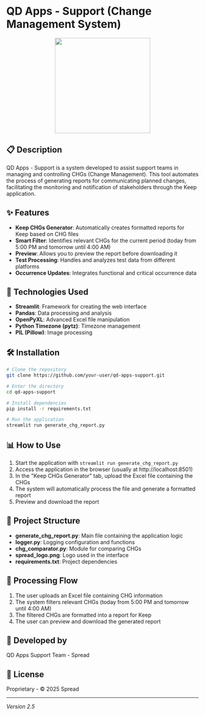 # QD Apps - Support (Change Management System)

<div align="center">
    <img src="https://spread.com.br/wp-content/uploads/2023/10/logo-white.svg" width="250">
</div>

## 📋 Description

QD Apps - Support is a system developed to assist support teams in managing and controlling CHGs (Change Management). This tool automates the process of generating reports for communicating planned changes, facilitating the monitoring and notification of stakeholders through the Keep application.

## ✨ Features

- **Keep CHGs Generator**: Automatically creates formatted reports for Keep based on CHG files
- **Smart Filter**: Identifies relevant CHGs for the current period (today from 5:00 PM and tomorrow until 4:00 AM)
- **Preview**: Allows you to preview the report before downloading it
- **Test Processing**: Handles and analyzes test data from different platforms
- **Occurrence Updates**: Integrates functional and critical occurrence data

## 🚀 Technologies Used

- **Streamlit**: Framework for creating the web interface
- **Pandas**: Data processing and analysis
- **OpenPyXL**: Advanced Excel file manipulation
- **Python Timezone (pytz)**: Timezone management
- **PIL (Pillow)**: Image processing

## 🛠️ Installation

```bash
# Clone the repository
git clone https://github.com/your-user/qd-apps-support.git

# Enter the directory
cd qd-apps-support

# Install dependencies
pip install -r requirements.txt

# Run the application
streamlit run generate_chg_report.py
```

## 📊 How to Use

1. Start the application with `streamlit run generate_chg_report.py`
2. Access the application in the browser (usually at http://localhost:8501)
3. In the "Keep CHGs Generator" tab, upload the Excel file containing the CHGs
4. The system will automatically process the file and generate a formatted report
5. Preview and download the report

## 📁 Project Structure

- **generate_chg_report.py**: Main file containing the application logic
- **logger.py**: Logging configuration and functions
- **chg_comparator.py**: Module for comparing CHGs
- **spread_logo.png**: Logo used in the interface
- **requirements.txt**: Project dependencies

## 🔄 Processing Flow

1. The user uploads an Excel file containing CHG information
2. The system filters relevant CHGs (today from 5:00 PM and tomorrow until 4:00 AM)
3. The filtered CHGs are formatted into a report for Keep
4. The user can preview and download the generated report

## 👥 Developed by

QD Apps Support Team - Spread

## 📄 License

Proprietary - © 2025 Spread

---

*Version 2.5*
